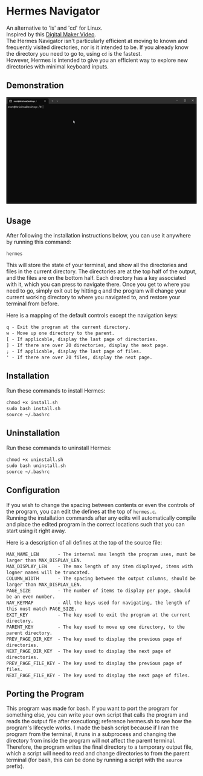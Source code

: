 # Hermes Navigator
An alternative to 'ls' and 'cd' for Linux.  
Inspired by this [Digital Maker Video](https://www.youtube.com/watch?v=jvrDEKDhdB8).  
The Hermes Navigator isn't particularly efficient at moving to known and frequently visited directories, nor is it intended to be. If you already know the directory you need to go to, using `cd` is the fastest.  
However, Hermes is intended to give you an efficient way to explore new directories with minimal keyboard inputs.

## Demonstration
![Demonstration GIF](preview.gif)

## Usage
After following the installation instructions below, you can use it anywhere by running this command:
```
hermes
```
This will store the state of your terminal, and show all the directories and files in the current directory. The directories are at the top half of the output, and the files are on the bottom half. Each directory has a key associated with it, which you can press to navigate there. Once you get to where you need to go, simply exit out by hitting `q` and the program will change your current working directory to where you navigated to, and restore your terminal from before.

Here is a mapping of the default controls except the navigation keys:
```
q - Exit the program at the current directory.
w - Move up one directory to the parent.
[ - If applicable, display the last page of directories.
] - If there are over 20 directories, display the next page.
; - If applicable, display the last page of files.
' - If there are over 20 files, display the next page.
```

## Installation
Run these commands to install Hermes:
```
chmod +x install.sh
sudo bash install.sh
source ~/.bashrc
```

## Uninstallation
Run these commands to uninstall Hermes:
```
chmod +x uninstall.sh
sudo bash uninstall.sh
source ~/.bashrc
```

## Configuration
If you wish to change the spacing between contents or even the controls of the program, you can edit the defines at the top of `hermes.c`.  
Running the installation commands after any edits will automatically compile and place the edited program in the correct locations such that you can start using it right away.

Here is a description of all defines at the top of the source file:
```
MAX_NAME_LEN       - The internal max length the program uses, must be larger than MAX_DISPLAY_LEN.
MAX_DISPLAY_LEN    - The max length of any item displayed, items with logner names will be truncated.
COLUMN_WIDTH       - The spacing between the output columns, should be larger than MAX_DISPLAY_LEN.
PAGE_SIZE          - The number of items to display per page, should be an even number.
NAV_KEYMAP         - All the keys used for navigating, the length of this must match PAGE_SIZE.
EXIT_KEY           - The key used to exit the program at the current directory.
PARENT_KEY         - The key used to move up one directory, to the parent directory.
PREV_PAGE_DIR_KEY  - The key used to display the previous page of directories.
NEXT_PAGE_DIR_KEY  - The key used to display the next page of directories.
PREV_PAGE_FILE_KEY - The key used to display the previous page of files.
NEXT_PAGE_FILE_KEY - The key used to display the next page of files.
```

## Porting the Program
This program was made for bash. If you want to port the program for something else, you can write your own script that calls the program and reads the output file after executiong; reference hermes.sh to see how the program's lifecycle works. I made the bash script because if I ran the program from the terminal, it runs in a subprocess and changing the directory from inside the program will not affect the parent terminal. Therefore, the program writes the final directory to a temporary output file, which a script will need to read and change directories to from the parent terminal (for bash, this can be done by running a script with the `source` prefix).